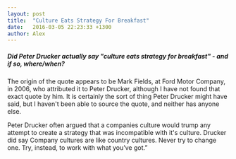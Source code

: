 ```yaml
---
layout: post
title:  "Culture Eats Strategy For Breakfast"
date:   2016-03-05 22:23:33 +1300
author: Alex
---
```


##### Did Peter Drucker actually say "culture eats strategy for breakfast" - and if so, where/when?

The origin of the quote appears to be Mark Fields, at Ford Motor Company, in 2006, who attributed it to Peter Drucker, although I have not found that exact quote by him.
It is certainly the sort of thing Peter Drucker might have said, but I haven't been able to source the quote, and neither has anyone else.

Peter Drucker often argued that a companies culture would trump any attempt to create a strategy that was incompatible with it's culture. Drucker did say Company cultures are like country cultures. Never try to change one. Try, instead, to work with what you’ve got.”
